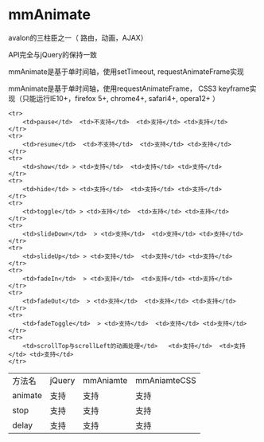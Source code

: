 mmAnimate
=========

avalon的三柱臣之一（ 路由，动画，AJAX）

<p>API完全与jQuery的保持一致</p>
<p>mmAnimate是基于单时间轴，使用setTimeout, requestAnimateFrame实现</p>
<p>mmAnimate是基于单时间轴，使用requestAnimateFrame， CSS3 keyframe实现（只能运行IE10+，firefox 5+, chrome4+, safari4+, opera12+ ）</p>
<table width="90%">
    <tr> 
        <td>方法名</td>  <td>jQuery</td> <td>mmAniamte</td> <td>mmAniamteCSS</td>
    </tr>
    <tr> 
        <td>animate</td>  <td>支持</td>  <td>支持</td> <td>支持</td>
    </tr>
    <tr> 
        <td>stop</td>  <td>支持</td>  <td>支持</td> <td>支持</td>
    </tr>
    <tr> 
        <td>delay</td> <td>支持</td>  <td>支持</td> <td>支持</td>
    </tr>

    <tr> 
        <td>pause</td>  <td>不支持</td>  <td>支持</td> <td>支持</td>
    </tr>
    <tr> 
        <td>resume</td>  <td>不支持</td>  <td>支持</td> <td>支持</td>
    </tr>
    <tr> 
        <td>show</td> > <td>支持</td>  <td>支持</td> <td>支持</td>
    </tr>
    <tr> 
        <td>hide</td> > <td>支持</td>  <td>支持</td> <td>支持</td>
    </tr>
    <tr> 
        <td>toggle</td> > <td>支持</td>  <td>支持</td> <td>支持</td>
    </tr>
    <tr> 
        <td>slideDown</td>  > <td>支持</td>  <td>支持</td> <td>支持</td>
    </tr>
    <tr> 
        <td>slideUp</td> > <td>支持</td>  <td>支持</td> <td>支持</td>
    </tr>
    <tr> 
        <td>fadeIn</td>  > <td>支持</td>  <td>支持</td> <td>支持</td>
    </tr>
    <tr> 
        <td>fadeOut</td>  > <td>支持</td>  <td>支持</td> <td>支持</td>
    </tr>
    <tr> 
        <td>fadeToggle</td>  > <td>支持</td>  <td>支持</td> <td>支持</td>
    </tr>
    <tr> 
        <td>scrollTop与scrollLeft的动画处理</td>   <td>支持</td>  <td>支持</td> <td>支持</td>
    </tr>
</table>
